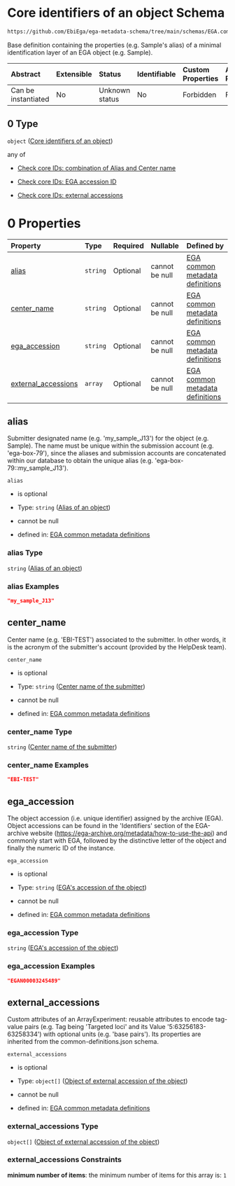 # Core identifiers of an object Schema

```txt
https://github.com/EbiEga/ega-metadata-schema/tree/main/schemas/EGA.common-definitions.json#/definitions/one-relationship-end/properties/object_id/allOf/0
```

Base definition containing the properties (e.g. Sample's alias) of a minimal identification layer of an EGA object (e.g. Sample).

| Abstract            | Extensible | Status         | Identifiable | Custom Properties | Additional Properties | Access Restrictions | Defined In                                                                                |
| :------------------ | :--------- | :------------- | :----------- | :---------------- | :-------------------- | :------------------ | :---------------------------------------------------------------------------------------- |
| Can be instantiated | No         | Unknown status | No           | Forbidden         | Forbidden             | none                | [EGA.common-definitions.json*](../out/EGA.common-definitions.json "open original schema") |

## 0 Type

`object` ([Core identifiers of an object](ega-4-definitions-core-identifiers-of-an-object.md))

any of

*   [Check core IDs: combination of Alias and Center name](ega-4-definitions-core-identifiers-of-an-object-anyof-check-core-ids-combination-of-alias-and-center-name.md "check type definition")

*   [Check core IDs: EGA accession ID](ega-4-definitions-core-identifiers-of-an-object-anyof-check-core-ids-ega-accession-id.md "check type definition")

*   [Check core IDs: external accessions](ega-4-definitions-core-identifiers-of-an-object-anyof-check-core-ids-external-accessions.md "check type definition")

# 0 Properties

| Property                                    | Type     | Required | Nullable       | Defined by                                                                                                                                                                                                                                                                          |
| :------------------------------------------ | :------- | :------- | :------------- | :---------------------------------------------------------------------------------------------------------------------------------------------------------------------------------------------------------------------------------------------------------------------------------- |
| [alias](#alias)                             | `string` | Optional | cannot be null | [EGA common metadata definitions](ega-4-definitions-core-identifiers-of-an-object-properties-alias-of-an-object.md "https://github.com/EbiEga/ega-metadata-schema/tree/main/schemas/EGA.common-definitions.json#/definitions/object_core_id/properties/alias")                      |
| [center_name](#center_name)                 | `string` | Optional | cannot be null | [EGA common metadata definitions](ega-4-definitions-core-identifiers-of-an-object-properties-center-name-of-the-submitter.md "https://github.com/EbiEga/ega-metadata-schema/tree/main/schemas/EGA.common-definitions.json#/definitions/object_core_id/properties/center_name")      |
| [ega_accession](#ega_accession)             | `string` | Optional | cannot be null | [EGA common metadata definitions](ega-4-definitions-core-identifiers-of-an-object-properties-egas-accession-of-the-object.md "https://github.com/EbiEga/ega-metadata-schema/tree/main/schemas/EGA.common-definitions.json#/definitions/object_core_id/properties/ega_accession")    |
| [external_accessions](#external_accessions) | `array`  | Optional | cannot be null | [EGA common metadata definitions](ega-4-definitions-core-identifiers-of-an-object-properties-external-accessions-array.md "https://github.com/EbiEga/ega-metadata-schema/tree/main/schemas/EGA.common-definitions.json#/definitions/object_core_id/properties/external_accessions") |

## alias

Submitter designated name (e.g. 'my_sample_J13') for the object (e.g. Sample). The name must be unique within the submission account (e.g. 'ega-box-79'), since the aliases and submission accounts are concatenated within our database to obtain the unique alias (e.g. 'ega-box-79::my_sample_J13').

`alias`

*   is optional

*   Type: `string` ([Alias of an object](ega-4-definitions-core-identifiers-of-an-object-properties-alias-of-an-object.md))

*   cannot be null

*   defined in: [EGA common metadata definitions](ega-4-definitions-core-identifiers-of-an-object-properties-alias-of-an-object.md "https://github.com/EbiEga/ega-metadata-schema/tree/main/schemas/EGA.common-definitions.json#/definitions/object_core_id/properties/alias")

### alias Type

`string` ([Alias of an object](ega-4-definitions-core-identifiers-of-an-object-properties-alias-of-an-object.md))

### alias Examples

```json
"my_sample_J13"
```

## center_name

Center name (e.g. 'EBI-TEST') associated to the submitter. In other words, it is the acronym of the submitter's account (provided by the HelpDesk team).

`center_name`

*   is optional

*   Type: `string` ([Center name of the submitter](ega-4-definitions-core-identifiers-of-an-object-properties-center-name-of-the-submitter.md))

*   cannot be null

*   defined in: [EGA common metadata definitions](ega-4-definitions-core-identifiers-of-an-object-properties-center-name-of-the-submitter.md "https://github.com/EbiEga/ega-metadata-schema/tree/main/schemas/EGA.common-definitions.json#/definitions/object_core_id/properties/center_name")

### center_name Type

`string` ([Center name of the submitter](ega-4-definitions-core-identifiers-of-an-object-properties-center-name-of-the-submitter.md))

### center_name Examples

```json
"EBI-TEST"
```

## ega_accession

The object accession (i.e. unique identifier) assigned by the archive (EGA). Object accessions can be found in the 'Identifiers' section of the EGA-archive website (<https://ega-archive.org/metadata/how-to-use-the-api>) and commonly start with EGA, followed by the distinctive letter of the object and finally the numeric ID of the instance.

`ega_accession`

*   is optional

*   Type: `string` ([EGA's accession of the object](ega-4-definitions-core-identifiers-of-an-object-properties-egas-accession-of-the-object.md))

*   cannot be null

*   defined in: [EGA common metadata definitions](ega-4-definitions-core-identifiers-of-an-object-properties-egas-accession-of-the-object.md "https://github.com/EbiEga/ega-metadata-schema/tree/main/schemas/EGA.common-definitions.json#/definitions/object_core_id/properties/ega_accession")

### ega_accession Type

`string` ([EGA's accession of the object](ega-4-definitions-core-identifiers-of-an-object-properties-egas-accession-of-the-object.md))

### ega_accession Examples

```json
"EGAN00003245489"
```

## external_accessions

Custom attributes of an ArrayExperiment: reusable attributes to encode tag-value pairs (e.g. Tag being 'Targeted loci' and its Value '5:63256183-63258334') with optional units (e.g. 'base pairs'). Its properties are inherited from the common-definitions.json schema.

`external_accessions`

*   is optional

*   Type: `object[]` ([Object of external accession of the object](ega-4-definitions-object-of-external-accession-of-the-object.md))

*   cannot be null

*   defined in: [EGA common metadata definitions](ega-4-definitions-core-identifiers-of-an-object-properties-external-accessions-array.md "https://github.com/EbiEga/ega-metadata-schema/tree/main/schemas/EGA.common-definitions.json#/definitions/object_core_id/properties/external_accessions")

### external_accessions Type

`object[]` ([Object of external accession of the object](ega-4-definitions-object-of-external-accession-of-the-object.md))

### external_accessions Constraints

**minimum number of items**: the minimum number of items for this array is: `1`

